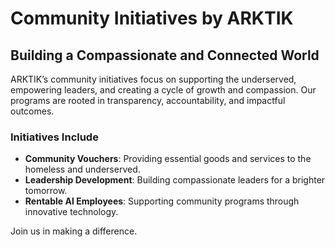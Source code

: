 # Community Initiatives by ARKTIK

## Building a Compassionate and Connected World
ARKTIK’s community initiatives focus on supporting the underserved, empowering leaders, and creating a cycle of growth and compassion. Our programs are rooted in transparency, accountability, and impactful outcomes.

### Initiatives Include
- **Community Vouchers**: Providing essential goods and services to the homeless and underserved.
- **Leadership Development**: Building compassionate leaders for a brighter tomorrow.
- **Rentable AI Employees**: Supporting community programs through innovative technology.

Join us in making a difference.
